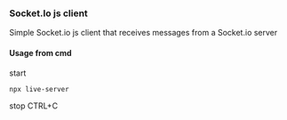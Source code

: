 ### Socket.Io js client ###
Simple Socket.io js client that receives messages from a Socket.io server   


#### Usage from cmd ####
start
```bash
npx live-server
```
stop CTRL+C


